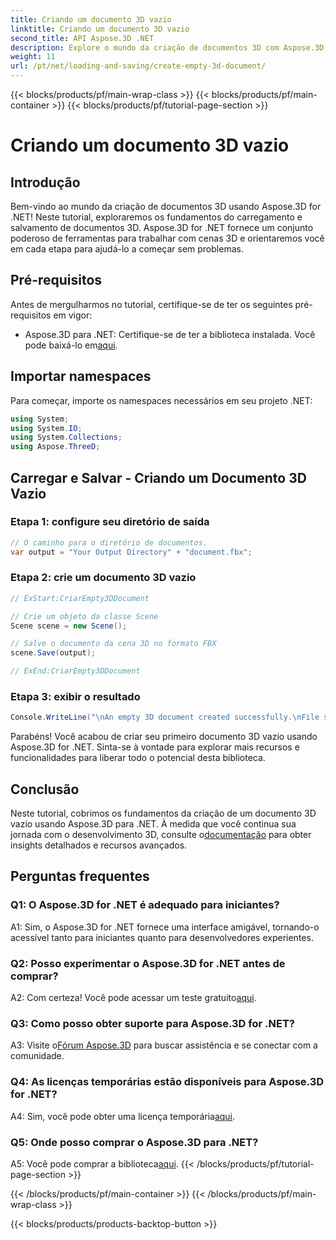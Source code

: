 ```yaml
---
title: Criando um documento 3D vazio
linktitle: Criando um documento 3D vazio
second_title: API Aspose.3D .NET
description: Explore o mundo da criação de documentos 3D com Aspose.3D for .NET. Crie, edite e salve cenas 3D impressionantes sem esforço.
weight: 11
url: /pt/net/loading-and-saving/create-empty-3d-document/
---
```


{{< blocks/products/pf/main-wrap-class >}}
{{< blocks/products/pf/main-container >}}
{{< blocks/products/pf/tutorial-page-section >}}

# Criando um documento 3D vazio

## Introdução

Bem-vindo ao mundo da criação de documentos 3D usando Aspose.3D for .NET! Neste tutorial, exploraremos os fundamentos do carregamento e salvamento de documentos 3D. Aspose.3D for .NET fornece um conjunto poderoso de ferramentas para trabalhar com cenas 3D e orientaremos você em cada etapa para ajudá-lo a começar sem problemas.

## Pré-requisitos

Antes de mergulharmos no tutorial, certifique-se de ter os seguintes pré-requisitos em vigor:

-  Aspose.3D para .NET: Certifique-se de ter a biblioteca instalada. Você pode baixá-lo em[aqui](https://releases.aspose.com/3d/net/).

## Importar namespaces

Para começar, importe os namespaces necessários em seu projeto .NET:

```csharp
using System;
using System.IO;
using System.Collections;
using Aspose.ThreeD;
```

## Carregar e Salvar - Criando um Documento 3D Vazio

### Etapa 1: configure seu diretório de saída

```csharp
// O caminho para o diretório de documentos.
var output = "Your Output Directory" + "document.fbx";
```

### Etapa 2: crie um documento 3D vazio

```csharp
// ExStart:CriarEmpty3DDocument

// Crie um objeto da classe Scene
Scene scene = new Scene();

// Salve o documento da cena 3D no formato FBX
scene.Save(output);

// ExEnd:CriarEmpty3DDocument
```

### Etapa 3: exibir o resultado

```csharp
Console.WriteLine("\nAn empty 3D document created successfully.\nFile saved at " + output);
```

Parabéns! Você acabou de criar seu primeiro documento 3D vazio usando Aspose.3D for .NET. Sinta-se à vontade para explorar mais recursos e funcionalidades para liberar todo o potencial desta biblioteca.

## Conclusão

 Neste tutorial, cobrimos os fundamentos da criação de um documento 3D vazio usando Aspose.3D para .NET. À medida que você continua sua jornada com o desenvolvimento 3D, consulte o[documentação](https://reference.aspose.com/3d/net/) para obter insights detalhados e recursos avançados.

## Perguntas frequentes

### Q1: O Aspose.3D for .NET é adequado para iniciantes?

A1: Sim, o Aspose.3D for .NET fornece uma interface amigável, tornando-o acessível tanto para iniciantes quanto para desenvolvedores experientes.

### Q2: Posso experimentar o Aspose.3D for .NET antes de comprar?

 A2: Com certeza! Você pode acessar um teste gratuito[aqui](https://releases.aspose.com/).

### Q3: Como posso obter suporte para Aspose.3D for .NET?

 A3: Visite o[Fórum Aspose.3D](https://forum.aspose.com/c/3d/18) para buscar assistência e se conectar com a comunidade.

### Q4: As licenças temporárias estão disponíveis para Aspose.3D for .NET?

 A4: Sim, você pode obter uma licença temporária[aqui](https://purchase.aspose.com/temporary-license/).

### Q5: Onde posso comprar o Aspose.3D para .NET?

 A5: Você pode comprar a biblioteca[aqui](https://purchase.aspose.com/buy).
{{< /blocks/products/pf/tutorial-page-section >}}

{{< /blocks/products/pf/main-container >}}
{{< /blocks/products/pf/main-wrap-class >}}

{{< blocks/products/products-backtop-button >}}
